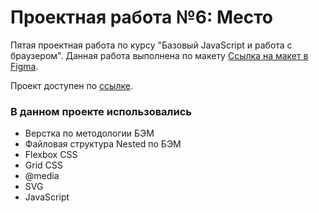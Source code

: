 # Проектная работа №6: Место

Пятая проектная работа по курсу "Базовый JavaScript и работа с браузером". Данная работа выполнена по макету [Ссылка на макет в Figma](https://www.figma.com/file/kRVLKwYG3d1HGLvh7JFWRT/JavaScript.-Sprint-6). 

Проект доступен по [ссылке](https://alekseykurylev.github.io/mesto/).  

### В данном проекте использовались
* Верстка по методологии БЭМ
* Файловая структура Nested по БЭМ
* Flexbox CSS
* Grid CSS
* @media
* SVG
* JavaScript